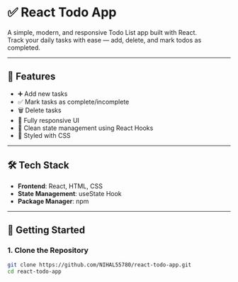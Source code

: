 # ✅ React Todo App

A simple, modern, and responsive Todo List app built with React.  
Track your daily tasks with ease — add, delete, and mark todos as completed.

---

## 🚀 Features

- ➕ Add new tasks
- ✅ Mark tasks as complete/incomplete
- 🗑️ Delete tasks
- 📱 Fully responsive UI
- 🧠 Clean state management using React Hooks
- 🎨 Styled with CSS

---

## 🛠️ Tech Stack

- **Frontend**: React, HTML, CSS
- **State Management**: useState Hook
- **Package Manager**: npm

---

## 🧪 Getting Started

### 1. Clone the Repository

```bash
git clone https://github.com/NIHAL55780/react-todo-app.git
cd react-todo-app
